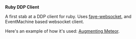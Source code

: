 ****Ruby DDP Client****

A first stab at a DDP client for ruby. Uses [faye-websocket](https://github.com/faye/faye-websocket-ruby), and EventMachine based websocket client.

Here's an example of how it's used: [Augmenting Meteor](http://bindle.me/blog/index.php/726/augmenting-meteor-plugging-gaps-with-external-services).